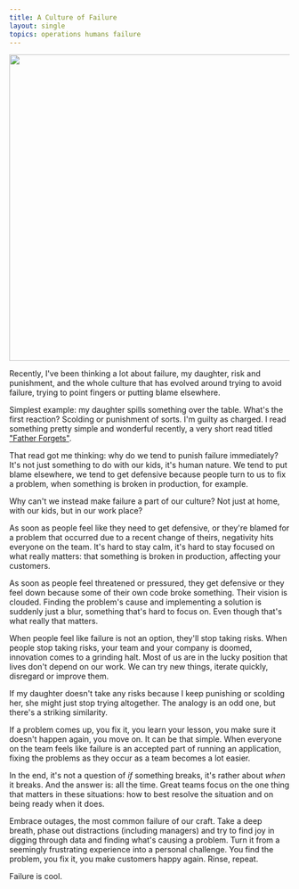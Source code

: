 ```yaml
---
title: A Culture of Failure
layout: single
topics: operations humans failure
---
```

<a href="http://www.flickr.com/photos/nnova/2970063644/in/photostream/"><img src="http://farm4.staticflickr.com/3272/2970063644_d70d643711_d.jpg" width="550"/></a>

Recently, I've been thinking a lot about failure, my daughter, risk and
punishment, and the whole culture that has evolved around trying to avoid
failure, trying to point fingers or putting blame elsewhere.

Simplest example: my daughter spills something over the table. What's the first
reaction? Scolding or punishment of sorts. I'm guilty as charged. I read
something pretty simple and wonderful recently, a very short read titled ["Father
Forgets"](http://www.instapaper.com/text?u=http%3A%2F%2Fwww.csua.berkeley.edu%2F~chrislw%2Fdadforget.html).

That read got me thinking: why do we tend to punish failure immediately? It's
not just something to do with our kids, it's human nature. We tend to put blame
elsewhere, we tend to get defensive because people turn to us to fix a problem,
when something is broken in production, for example.

Why can't we instead make failure a part of our culture? Not just at home, with
our kids, but in our work place?

As soon as people feel like they need to get defensive, or they're blamed for a
problem that occurred due to a recent change of theirs, negativity hits everyone
on the team. It's hard to stay calm, it's hard to stay focused on what really
matters: that something is broken in production, affecting your customers.

As soon as people feel threatened or pressured, they get defensive or they feel
down because some of their own code broke something. Their vision is clouded.
Finding the problem's cause and implementing a solution is suddenly just a blur,
something that's hard to focus on. Even though that's what really that matters. 

When people feel like failure is not an option, they'll stop taking risks. When
people stop taking risks, your team and your company is doomed, innovation comes
to a grinding halt. Most of us are in the lucky position that lives don't depend
on our work. We can try new things, iterate quickly, disregard or improve them.

If my daughter doesn't take any risks because I keep punishing or scolding her,
she might just stop trying altogether. The analogy is an odd one, but there's a
striking similarity.

If a problem comes up, you fix it, you learn your lesson, you make sure it
doesn't happen again, you move on. It can be that simple. When everyone on the
team feels like failure is an accepted part of running an application, fixing
the problems as they occur as a team becomes a lot easier.

In the end, it's not a question of *if* something breaks, it's rather about
*when* it breaks. And the answer is: all the time. Great teams focus on the one
thing that matters in these situations: how to best resolve the situation and on
being ready when it does.

Embrace outages, the most common failure of our craft. Take a deep breath, phase
out distractions (including managers) and try to find joy in digging through
data and finding what's causing a problem. Turn it from a seemingly frustrating
experience into a personal challenge. You find the problem, you fix it, you make
customers happy again. Rinse, repeat.

Failure is cool.
